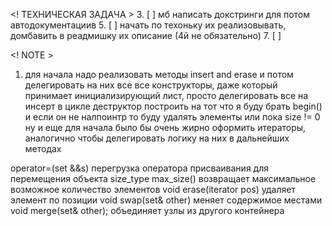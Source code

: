 
<! ТЕХНИЧЕСКАЯ ЗАДАЧА >
3. [ ] мб написать докстринги для потом автодокументациив
5. [ ] начать по техоньку их реализовывать, домбавить в реадмишку их описание (4й не обязательно)
7. [ ] 


<! NOTE >
1. для начала надо реализовать методы insert and erase и потом делегировать на них все
все конструкторы, даже который принимает инициализирующий лист, просто делегировать все на 
инсерт в цикле
деструктор построить на тот что я буду брать begin() и если он не налпоинтр то буду удалять 
элементы или пока size != 0
 ну и еще для начала было бы очень жирно оформить итераторы, аналогично чтобы делегировать
 логику на них в дальнейших методах



operator=(set &&s) перегрузка оператора присваивания для перемещения объекта
size_type max_size() возвращает максимальное возможное количество элементов
void erase(iterator pos) удаляет элемент по позиции
void swap(set& other) меняет содержимое местами
void merge(set& other); объединяет узлы из другого контейнера